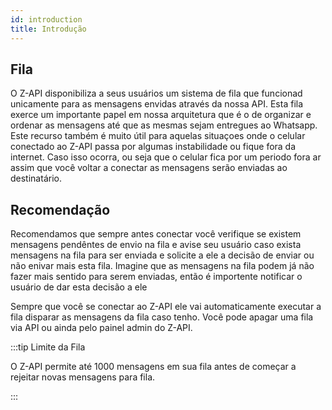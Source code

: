 ```yaml
---
id: introduction
title: Introdução
---
```


## Fila

O Z-API disponibiliza a seus usuários um sistema de fila que funcionad unicamente para as mensagens envidas através da nossa API. Esta fila exerce um importante papel em nossa arquitetura que é o de organizar e ordenar as mensagens até que as mesmas sejam entregues ao Whatsapp. Este recurso também é muito útil para aquelas situaçoes onde o celular conectado ao Z-API passa por algumas instabilidade ou fique fora da internet. Caso isso ocorra, ou seja que o celular fica por um periodo fora ar assim que você voltar a conectar as mensagens serão enviadas ao destinatário.

## Recomendação

Recomendamos que sempre antes conectar você verifique se existem mensagens pendêntes de envio na fila e avise seu usuário caso exista mensagens na fila para ser enviada e solicite a ele a decisão de enviar ou não enivar mais esta fila. Imagine que as mensagens na fila podem já não fazer mais sentido para serem enviadas, então é importente notificar o usuário de dar esta decisão a ele

Sempre que você se conectar ao Z-API ele vai automaticamente executar a fila disparar as mensagens da fila caso tenho. Você pode apagar uma fila via API ou ainda pelo painel admin do Z-API.

:::tip Limite da Fila

O Z-API permite até 1000 mensagens em sua fila antes de começar a rejeitar novas mensagens para fila.

:::
